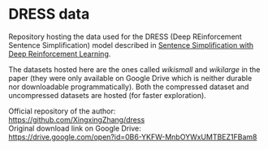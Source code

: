 # DRESS data
Repository hosting the data used for the DRESS (Deep REinforcement Sentence Simplification) model described in [Sentence Simplification with Deep Reinforcement Learning](http://aclweb.org/anthology/D/D17/D17-1062.pdf).

The datasets hosted here are the ones called *wikismall* and *wikilarge* in the paper (they were only available on Google Drive which is neither durable nor downloadable programmatically).
Both the compressed dataset and uncompressed datasets are hosted (for faster exploration).


Official repository of the author:  
<https://github.com/XingxingZhang/dress>  
Original download link on Google Drive:  
<https://drive.google.com/open?id=0B6-YKFW-MnbOYWxUMTBEZ1FBam8>
